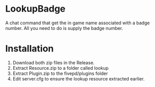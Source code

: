 # LookupBadge
A chat command that get the in game name associated with a badge number. All you need to do is supply the badge number.

# Installation
1. Download both zip files in the Release.
2. Extract Resource.zip to a folder called lookup
3. Extract Plugin.zip to the fivepd/plugins folder
4. Edit server.cfg to ensure the lookup resource extracted earlier.
